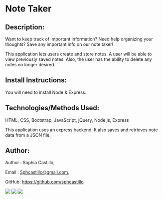 # Note Taker

## Description:

Want to keep track of important information? Need help organizing your thoughts?
Save any important info on our note taker!


This application lets users create and store notes. A user will be able to view previously saved notes. Also, the user has the ability to delete any notes no longer desired.

## Install Instructions:

You will need to install Node & Express.

## Technologies/Methods Used:

HTML, CSS, Bootstrap, JavaScript, jQuery, Node.js, Express

This application uses an express backend. It also saves and retrieves note data from a JSON file.

## Author:

Author : Sophia Castillo,


Email : Sphcastillo@gmail.com,


GitHub: https://github.com/sphcastillo 


<img src="images/Screen Shot 2020-09-02 at 12.58.36 AM.png"/>
<img src="images/Screen Shot 2020-09-02 at 1.00.39 AM.png"/>
<img src="images/Screen Shot 2020-09-02 at 1.32.51 AM.png"/>

